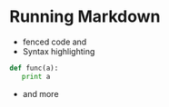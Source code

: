 # Running Markdown #

* fenced code and
* Syntax highlighting

```python
def func(a):
   print a
```

* and more
